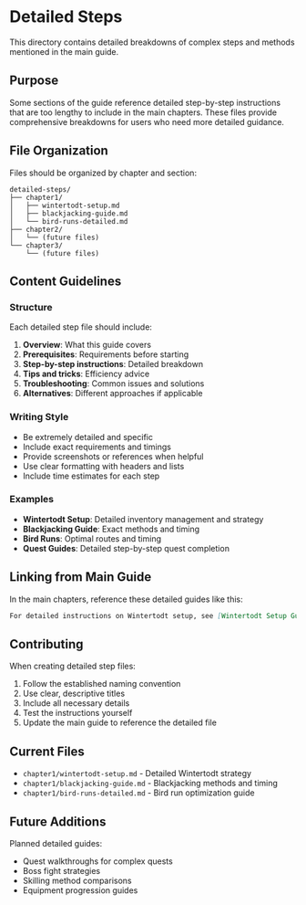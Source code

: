 # Detailed Steps

This directory contains detailed breakdowns of complex steps and methods mentioned in the main guide.

## Purpose

Some sections of the guide reference detailed step-by-step instructions that are too lengthy to include in the main chapters. These files provide comprehensive breakdowns for users who need more detailed guidance.

## File Organization

Files should be organized by chapter and section:

```
detailed-steps/
├── chapter1/
│   ├── wintertodt-setup.md
│   ├── blackjacking-guide.md
│   └── bird-runs-detailed.md
├── chapter2/
│   └── (future files)
└── chapter3/
    └── (future files)
```

## Content Guidelines

### Structure
Each detailed step file should include:

1. **Overview**: What this guide covers
2. **Prerequisites**: Requirements before starting
3. **Step-by-step instructions**: Detailed breakdown
4. **Tips and tricks**: Efficiency advice
5. **Troubleshooting**: Common issues and solutions
6. **Alternatives**: Different approaches if applicable

### Writing Style
- Be extremely detailed and specific
- Include exact requirements and timings
- Provide screenshots or references when helpful
- Use clear formatting with headers and lists
- Include time estimates for each step

### Examples
- **Wintertodt Setup**: Detailed inventory management and strategy
- **Blackjacking Guide**: Exact methods and timing
- **Bird Runs**: Optimal routes and timing
- **Quest Guides**: Detailed step-by-step quest completion

## Linking from Main Guide

In the main chapters, reference these detailed guides like this:

```markdown
For detailed instructions on Wintertodt setup, see [Wintertodt Setup Guide](resources/detailed-steps/chapter1/wintertodt-setup.md).
```

## Contributing

When creating detailed step files:
1. Follow the established naming convention
2. Use clear, descriptive titles
3. Include all necessary details
4. Test the instructions yourself
5. Update the main guide to reference the detailed file

## Current Files

- `chapter1/wintertodt-setup.md` - Detailed Wintertodt strategy
- `chapter1/blackjacking-guide.md` - Blackjacking methods and timing
- `chapter1/bird-runs-detailed.md` - Bird run optimization guide

## Future Additions

Planned detailed guides:
- Quest walkthroughs for complex quests
- Boss fight strategies
- Skilling method comparisons
- Equipment progression guides 